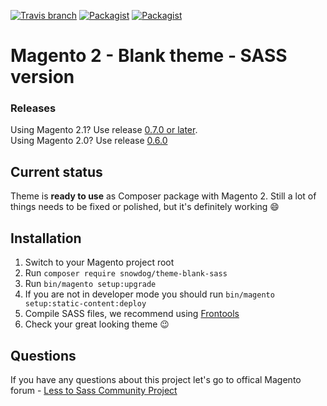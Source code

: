 [![Travis branch](https://img.shields.io/travis/SnowdogApps/magento2-theme-blank-sass/master.svg?maxAge=2592000)](https://travis-ci.org/SnowdogApps/magento2-theme-blank-sass) [![Packagist](https://img.shields.io/packagist/v/snowdog/theme-blank-sass.svg?maxAge=2592000)](https://packagist.org/packages/snowdog/theme-blank-sass) [![Packagist](https://img.shields.io/packagist/dt/snowdog/theme-blank-sass.svg?maxAge=2592000)](https://packagist.org/packages/snowdog/theme-blank-sass)
# Magento 2 - Blank theme - SASS version

### Releases

Using Magento 2.1? Use release [0.7.0 or later](https://github.com/SnowdogApps/magento2-theme-blank-sass/releases).  
Using Magento 2.0? Use release [0.6.0](https://github.com/SnowdogApps/magento2-theme-blank-sass/releases)

## Current status
Theme is **ready to use** as Composer package with Magento 2.
Still a lot of things needs to be fixed or polished, but it's definitely working :smile:

## Installation
1. Switch to your Magento project root
2. Run `composer require snowdog/theme-blank-sass`
3. Run `bin/magento setup:upgrade`
4. If you are not in developer mode you should run `bin/magento setup:static-content:deploy`
5. Compile SASS files, we recommend using [Frontools](https://github.com/SnowdogApps/magento2-frontools)
6. Check your great looking theme :wink:

## Questions
If you have any questions about this project let's go to offical Magento forum - [Less to Sass Community Project](https://community.magento.com/t5/Less-to-Sass-Community-Project/bd-p/less-to-sass)
